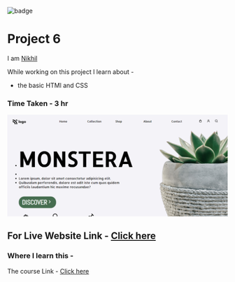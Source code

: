 
![badge](https://img.shields.io/badge/HTML-CSS-blue)
# Project 6

 I am [Nikhil](https://github.com/nikhilbhosale999)


While working on this project I learn about - 
-  the basic HTMl and CSS


### Time Taken - 3 hr

![Completed Website](./Completed.png)
## For Live Website Link - [Click here](https://codecolt-project6.netlify.app)

### Where I learn this -
The course Link - [Click here](https://ineuron.ai/course/Full-Stack-Javascript-Web-Developer)





